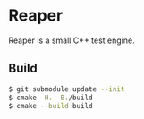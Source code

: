 # Reaper

Reaper is a small C++ test engine.

## Build

```sh
$ git submodule update --init
$ cmake -H. -B./build
$ cmake --build build
```
